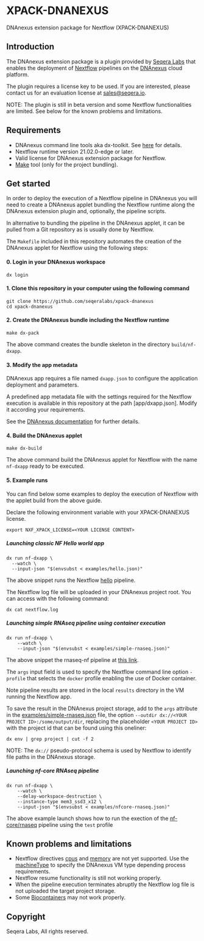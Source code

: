 # XPACK-DNANEXUS

DNAnexus extension package for Nextflow (XPACK-DNANEXUS)

## Introduction 

The DNAnexus extension package is a plugin provided by [Seqera Labs](https://www.seqera.io/) that enables the deployment of 
[Nextflow](https://www.nextflow.io/) pipelines on the [DNAnexus](https://www.dnanexus.com/) cloud platform. 

The plugin requires a license key to be used. If you are interested, please contact us for an evaluation 
license at [sales@seqera.io](maiilto:sales@seqera.io).

NOTE: The plugin is still in beta version and some Nextflow functionalities are limited. See below for the known 
problems and limitations.  

## Requirements 

* DNAnexus command line tools aka dx-toolkit. See [here](https://documentation.dnanexus.com/getting-started/tutorials/cli-quickstart) 
for details.
* Nextflow runtime version 21.02.0-edge or later. 
* Valid license for DNAnexus extension package for Nextflow.  
* [Make](https://www.gnu.org/software/make) tool (only for the project bundling). 

## Get started 

In order to deploy the execution of a Nextflow pipeline in DNAnexus you will need to create 
a DNAnexus applet bundling the Nextflow runtime along the DNAnexus extension plugin and, optionally, 
the pipeline scripts.

In alternative to bundling the pipeline in the DNAnexus applet, it can be pulled from a Git repository 
as is usually done by Nextflow. 

The `Makefile` included in this repository automates the creation of the DNAnexus applet for Nextflow 
using the following steps: 

#### 0. Login in your DNAnexus workspace 

```
dx login
```

#### 1. Clone this repository in your computer using the following command

``` 
git clone https://github.com/seqeralabs/xpack-dnanexus
cd xpack-dnanexus
```              

#### 2. Create the DNAnexus bundle including the Nextflow runtime 

```
make dx-pack
```

The above command creates the bundle skeleton in the directory `build/nf-dxapp`.  

#### 3. Modify the app metadata 

DNAnexus app requires a file named `dxapp.json` to configure the application deployment 
and parameters. 

A predefined app metadata file with the settings required for the Nextflow execution 
is available in this repository at the path [app/dxapp.json]. Modify it according your 
requirements. 

See the [DNAnexus documentation](
https://documentation.dnanexus.com/developer/apps/app-metadata) for further details.


#### 4. Build the DNAnexus applet

``` 
make dx-build
```

The above command build the DNAnexus applet for Nextflow with the name `nf-dxapp` ready to be executed. 

#### 5. Example runs

You can find below some examples to deploy the execution of Nextflow with the applet build from the 
above guide. 

Declare the following environment variable with your XPACK-DNANEXUS license. 

``` 
export NXF_XPACK_LICENSE=<YOUR LICENSE CONTENT>
```
 


##### Launching classic NF Hello world app 

    dx run nf-dxapp \
      --watch \
      --input-json "$(envsubst < examples/hello.json)"

The above snippet runs the Nextflow [hello](https://github.com/nextflow-io/hello) pipeline.

The Nextflow log file will be uploaded in your DNAnexus project root. You can access with the following 
command:

```
dx cat nextflow.log
```
  
##### Launching simple RNAseq pipeline using container execution 

    dx run nf-dxapp \
        --watch \
        --input-json "$(envsubst < examples/simple-rnaseq.json)"
    
The above snippet the rnaseq-nf pipeline at [this link](https://github.com/nextflow-io/rnaseq-nf).

The `args` input field is used to specify the Nextflow command line option `-profile` that selects the `docker` profile enabling the use of Docker container.

Note pipeline results are stored in the local `results` directory in the VM running the Nextflow app. 

To save the result in the DNAnexus project storage, add to the `args` attribute in the [examples/simple-rnaseq.json](examples/simple-rnaseq.json) file, the option `--outdir dx://<YOUR PROJECT ID>:/some/output/dir`, replacing the placeholder `<YOUR PROJECT ID>` with the project id that can be found using this oneliner:

```
dx env | grep project | cut -f 2
```

NOTE: The `dx://` pseudo-protocol schema is used by Nextflow to identify file paths 
in the DNAnexus storage. 


##### Launching nf-core RNAseq pipeline 

    dx run nf-dxapp \
        --watch \
        --delay-workspace-destruction \
        --instance-type mem3_ssd3_x12 \
        --input-json "$(envsubst < examples/nfcore-rnaseq.json)"

The above example launch shows how to run the exection of the [nf-core/rnaseq](https://github.com/nf-core/rnaseq) pipeline using the `test` profile  


## Known problems and limitations

* Nextflow directives [cpus](https://www.nextflow.io/docs/latest/process.html#cpus) and 
[memory](https://www.nextflow.io/docs/latest/process.html#memory) are not yet supported. 
Use the [machineType](https://www.nextflow.io/docs/latest/process.html#machinetype) to specify 
the DNAnexus VM type depending process requirements.
* Nextflow resume functionality is still not working properly.
* When the pipeline execution terminates abruptly the Nextflow log file is not uploaded the target project storage.
* Some [Biocontainers](https://biocontainers.pro/) may not work properly.  

## Copyright 

Seqera Labs, All rights reserved.  
